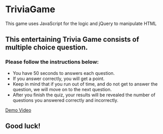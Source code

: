 # TriviaGame
This game uses JavaScript for the logic and jQuery to manipulate HTML

## This entertaining Trivia Game consists of multiple choice question.
### Please follow the instructions below:
* You have 50 seconds to answers each question.
* If you answer correctly, you will get a point.
* Keep in mind that if you run out of time, and do not get to answer the question, we will move on to the next question.
* After you finish the quiz, your results will be revealed the number of questions you answered correctly and incorrectly.

[Demo Video](https://www.youtube.com/watch?v=xhmmiRmxQ8Q&feature=youtu.be) 

## Good luck!
